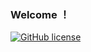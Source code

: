 ### Welcome ！
[![GitHub license](https://img.shields.io/badge/dynamic/json?url=https://api.bilibili.com/x/relation/stat?vmid=38208741&jsonp=jsonp&label=netube_99&query=$.data.follower&color=ff69b4&style=for-the-badge&logo=bilibili&logoColor=ff69b4)](https://space.bilibili.com/38208741)